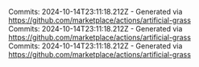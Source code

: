Commits: 2024-10-14T23:11:18.212Z - Generated via https://github.com/marketplace/actions/artificial-grass
<br>
Commits: 2024-10-14T23:11:18.212Z - Generated via https://github.com/marketplace/actions/artificial-grass
<br>
Commits: 2024-10-14T23:11:18.212Z - Generated via https://github.com/marketplace/actions/artificial-grass
<br>

